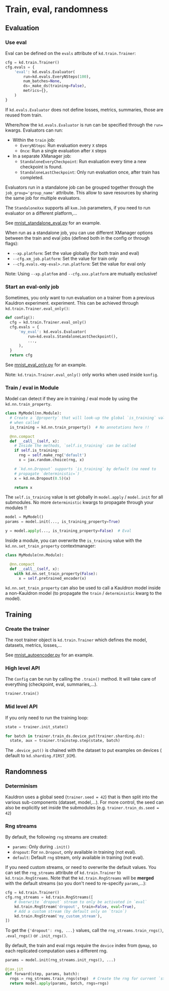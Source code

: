 # Train, eval, randomness

## Evaluation

### Use eval

Eval can be defined on the `evals` attribute of `kd.train.Trainer`:

```python
cfg = kd.train.Trainer()
cfg.evals = {
    'eval': kd.evals.Evaluator(
        run=kd.evals.EveryNSteps(100),
        num_batches=None,
        ds=_make_ds(training=False),
        metrics={},
    )
}
```

If `kd.evals.Evaluator` does not define losses, metrics, summaries, those are
reused from train.

Where/how the `kd.evals.Evaluator` is run can be specified through the `run=`
kwargs. Evaluators can run:

*   Within the `train` job:
    *   `EveryNSteps`: Run evaluation every `X` steps
    *   `Once`: Run a single evaluation after `X` steps
*   In a separate XManager job:
    *   `StandaloneEveryCheckpoint`: Run evaluation every time a new checkpoint
        is found.
    *   `StandaloneLastCheckpoint`: Only run evaluation once, after train has
        completed.

Evaluators run in a standalone job can be grouped together through the
`job_group='group_name'` attribute. This allow to save resources by sharing the
same job for multiple evaluators.

The `StandaloneXxx` supports all `kxm.Job` parameters, if you need to run
evaluator on a different platform,...

See
[mnist_standalone_eval.py](https://github.com/google-research/kauldron/tree/main/examples/mnist_standalone_eval.py)
for an example.

When run as a standalone job, you can use different XManager options between the
train and eval jobs (defined both in the config or through flags):

*   `--xp.platform`: Set the value globally (for both train and eval)
*   `--cfg.xm_job.platform`: Set the value for train only
*   `--cfg.evals.<my-eval>.run.platform`: Set the value for eval only

Note: Using `--xp.platfom` and `--cfg.xxx.platform` are mutually exclusive!

### Start an eval-only job

Sometimes, you only want to run evaluation on a trainer from a previous
Kauldron experiment.
experiment. This can be achieved through `kd.train.Trainer.eval_only()`:

```python
def config():
  cfg = kd.train.Trainer.eval_only()
  cfg.evals = {
      'my_eval': kd.evals.Evaluator(
          run=kd.evals.StandaloneLastCheckpoint(),
          ...,
      ),
  }
  return cfg
```

See
[mnist_eval_only.py](https://github.com/google-research/kauldron/tree/main/examples/mnist_eval_only.py)
for an example.

Note: `kd.train.Trainer.eval_only()` only works when used inside `konfig`.

### Train / eval in Module

Model can detect if they are in training / eval mode by using the
`kd.nn.train_property`.

```python
class MyModel(nn.Module):
  # Create a `@property` that will look-up the global `is_training` value
  # when called
  is_training = kd.nn.train_property()  # No annotations here !!

  @nn.compact
  def __call__(self, x):
    # Inside the methods, `self.is_training` can be called
    if self.is_training:
      rng = self.make_rng('default')
      x = jax.random.choice(rng, x)

    # `kd.nn.Dropout` supports `is_training` by default (no need to
    # propagate `deterministic=`)
    x = kd.nn.Dropout(0.5)(x)

    return x
```

The `self.is_training` value is set globally in `model.apply` / `model.init` for
all submodules. No more `deterministic` kwargs to propagate through your modules
!!

```python
model = MyModel()
params = model.init(..., is_training_property=True)

y = model.apply(..., is_training_property=False)  # Eval
```

Inside a module, you can overwrite the `is_training` value with the
`kd.nn.set_train_property` contextmanager:

```python
class MyModule(nn.Module):

  @nn.compact
  def __call__(self, x):
    with kd.nn.set_train_property(False):
      x = self.pretrained_encoder(x)
```

`kd.nn.set_train_property` can also be used to call a Kauldron model inside a
non-Kauldron model (to propagate the `train` / `deterministic` kwarg to the
model).

## Training

### Create the trainer

The root trainer object is `kd.train.Trainer` which defines the model, datasets,
metrics, losses,...

See
[mnist_autoencoder.py](https://github.com/google-research/kauldron/tree/main/examples/mnist_autoencoder.py)
for an example.

### High level API

The `Config` can be run by calling the `.train()` method. It will take care of
everything (checkpoint, eval, summaries,...).

```python
trainer.train()
```

### Mid level API

If you only need to run the training loop:

```python
state = trainer.init_state()

for batch in trainer.train_ds.device_put(trainer.sharding.ds):
  state, aux = trainer.trainstep.step(state, batch)
```

The `.device_put()` is chained with the dataset to put examples on devices (
default to `kd.sharding.FIRST_DIM`).

## Randomness

### Determinism

Kauldron uses a global seed (`trainer.seed = 42`) that is then split into the
various sub-components (dataset, model,...). For more control, the seed can also
be explicitly set inside the submodules (e.g. `trainer.train_ds.seed = 42`)

### Rng streams

By default, the following `rng` streams are created:

*   `params`: Only during `.init()`
*   `dropout`: For `nn.Dropout`, only available in training (not eval).
*   `default`: Default `rng` stream, only available in training (not eval).

If you need custom streams, or need to overwrite the default values. You can set
the `rng_streams` attribute of `kd.train.Trainer` to `kd.train.RngStreams`. Note
that the `kd.train.RngStreams` will be **merged** with the default streams (so
you don't need to re-specify `params`,...):

```python
cfg = kd.train.Trainer()
cfg.rng_streams = kd.train.RngStreams([
    # Overwrite `dropout` stream to only be activated in `eval`
    kd.train.RngStream('dropout', train=False, eval=True),
    # Add a custom stream (by default only on `train`)
    kd.train.RngStream('my_custom_stream'),
])
```

To get the `{'dropout': rng, ...}` values, call the `rng_streams.train_rngs()`,
`.eval_rngs()` or `.init_rngs()`.

By default, the train and eval rngs require the `device` index from `@pmap`, so
each replicated computation uses a different rng.

```python
params = model.init(rng_streams.init_rngs(), ...)

@jax.jit
def forward(step, params, batch):
  rngs = rng_streams.train_rngs(step)  # Create the rng for current `step`
  return model.apply(params, batch, rngs=rngs)
```
